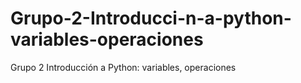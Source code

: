 # Grupo-2-Introducci-n-a-python-variables-operaciones
Grupo 2 Introducción a Python: variables, operaciones
